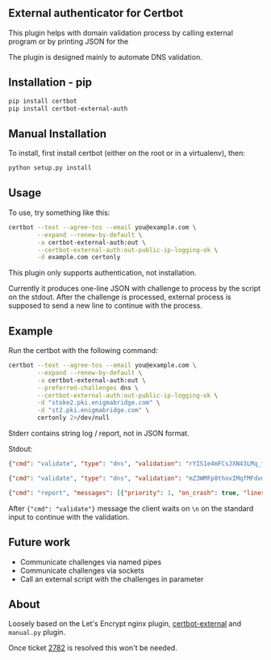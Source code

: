## External authenticator for Certbot

This plugin helps with domain validation process by calling external 
program or by printing JSON for the

The plugin is designed mainly to automate DNS validation.

## Installation - pip

```bash
pip install certbot
pip install certbot-external-auth
```

## Manual Installation

To install, first install certbot (either on the root or in a virtualenv),
then:

```bash
python setup.py install
```

## Usage

To use, try something like this:

```bash
certbot --text --agree-tos --email you@example.com \
        --expand --renew-by-default \
        -a certbot-external-auth:out \
        --certbot-external-auth:out-public-ip-logging-ok \
        -d example.com certonly
```

This plugin only supports authentication, not installation.

Currently it produces one-line JSON with challenge to process by the script 
on the stdout. After the challenge is processed, external process is supposed
to send a new line to continue with the process.

## Example 

Run the certbot with the following command:

```bash
certbot --text --agree-tos --email you@example.com \
        --expand --renew-by-default \
        -a certbot-external-auth:out \
        --preferred-challenges dns \
        --certbot-external-auth:out-public-ip-logging-ok \
        -d "stoke2.pki.enigmabridge.com" \
        -d "st2.pki.enigmabridge.com" \
        certonly 2>/dev/null
```

Stderr contains string log / report, not in JSON format.

Stdout:

```json
{"cmd": "validate", "type": "dns", "validation": "rYIS1e4mFCsJXN43LMq_fnFptIfoLC4RhbJABfT2_78", "domain": "_acme-challenge.stoke2.pki.enigmabridge.com", "key-auth": "3R11yWg6DT6NECoroLK3J4p5ge770rBLym5ihSVEePU.SVZszZ-QbTXxaiRH9L6Z3RhEFnoRY-gghCmujuGnY5s"}

{"cmd": "validate", "type": "dns", "validation": "mZ3WMFp8thovIMqfMFdvm3Lzfv90hNAl3633Bm2-PrQ", "domain": "_acme-challenge.st2.pki.enigmabridge.com", "key-auth": "k5zcovdyhgPgZsmiQE2QMBJHFKMT5qRjVCCSawmycYY.SVZszZ-QbTXxaiRH9L6Z3RhEFnoRY-gghCmujuGnY5s"}

{"cmd": "report", "messages": [{"priority": 1, "on_crash": true, "lines": ["The following errors were reported by the server:", "", "Domain: st2.pki.enigmabridge.com", "Type:   connection", "Detail: DNS problem: NXDOMAIN looking up TXT for _acme-challenge.st2.pki.enigmabridge.com", "", "Domain: stoke2.pki.enigmabridge.com", "Type:   connection", "Detail: DNS problem: NXDOMAIN looking up TXT for _acme-challenge.stoke2.pki.enigmabridge.com", "", "To fix these errors, please make sure that your domain name was entered correctly and the DNS A record(s) for that domain contain(s) the right IP address. Additionally, please check that your computer has a publicly routable IP address and that no firewalls are preventing the server from communicating with the client. If you're using the webroot plugin, you should also verify that you are serving files from the webroot path you provided."]}]}
```

After `{"cmd": "validate"}` message the client waits on `\n` on the standard input to continue with the validation.

## Future work

* Communicate challenges via named pipes
* Communicate challenges via sockets
* Call an external script with the challenges in parameter


## About

Loosely based on the Let's Encrypt nginx plugin, [certbot-external] and
`manual.py` plugin.

Once ticket [2782] is resolved this won't be needed. 

[certbot-external]: https://github.com/marcan/certbot-external
[2782]: https://github.com/certbot/certbot/issues/2782
